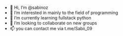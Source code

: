 - 👋 Hi, I’m @sabinoz
- 👀 I’m interested in mainly to the field of programming
- 🌱 I’m currently learning fullstack python
- 💞️ I’m looking to collaborate on new groups
- 📫 you can contact me via t.me/Sabii_09

<!---
sabinoz/sabinoz is a ✨ special ✨ repository because its `README.md` (this file) appears on your GitHub profile.
You can click the Preview link to take a look at your changes.
--->
